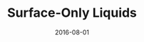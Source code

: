 ---
title: Surface-Only Liquids

authors:
  - name: Da, Fang
  - name: Hahn, David
    id: davidhahn
  - name: Batty, Christopher
  - name: Wojtan, Chris
    id: chriswojtan
  - name: Grinspun, Eitan


publication: ACM Transactions on Graphics 35(4) (SIGGRAPH 2016)
date: 2016-08-01
paper: http://www.cs.columbia.edu/cg/surfaceliquids/droplets.pdf
project: http://www.cs.columbia.edu/cg/surfaceliquids/
---